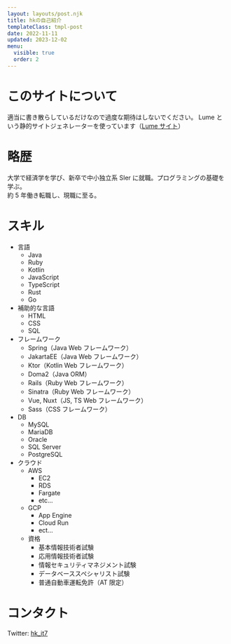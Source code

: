 ```yaml
---
layout: layouts/post.njk
title: hkの自己紹介
templateClass: tmpl-post
date: 2022-11-11
updated: 2023-12-02
menu:
  visible: true
  order: 2
---
```


# このサイトについて

適当に書き散らしているだけなので過度な期待はしないでください。
Lume という静的サイトジェネレーターを使っています（[Lume サイト](https://lume.land/)）

# 略歴

大学で経済学を学び、新卒で中小独立系 SIer に就職。プログラミングの基礎を学ぶ。  
約 5 年働き転職し、現職に至る。

# スキル

- 言語
  - Java
  - Ruby
  - Kotlin
  - JavaScript
  - TypeScript
  - Rust
  - Go
- 補助的な言語
  - HTML
  - CSS
  - SQL
- フレームワーク
  - Spring（Java Web フレームワーク）
  - JakartaEE（Java Web フレームワーク）
  - Ktor（Kotlin Web フレームワーク）
  - Doma2（Java ORM）
  - Rails（Ruby Web フレームワーク）
  - Sinatra（Ruby Web フレームワーク）
  - Vue, Nuxt（JS, TS Web フレームワーク）
  - Sass（CSS フレームワーク）
- DB
  - MySQL
  - MariaDB
  - Oracle
  - SQL Server
  - PostgreSQL
- クラウド
  - AWS
    - EC2
    - RDS
    - Fargate
    - etc...
  - GCP
    - App Engine
    - Cloud Run
    - ect...
  - 資格
    - 基本情報技術者試験
    - 応用情報技術者試験
    - 情報セキュリティマネジメント試験
    - データベーススペシャリスト試験
    - 普通自動車運転免許（AT 限定）

# コンタクト

Twitter: [hk_it7](https://twitter.com/hk_it7 "hk_it7 Twitter")
